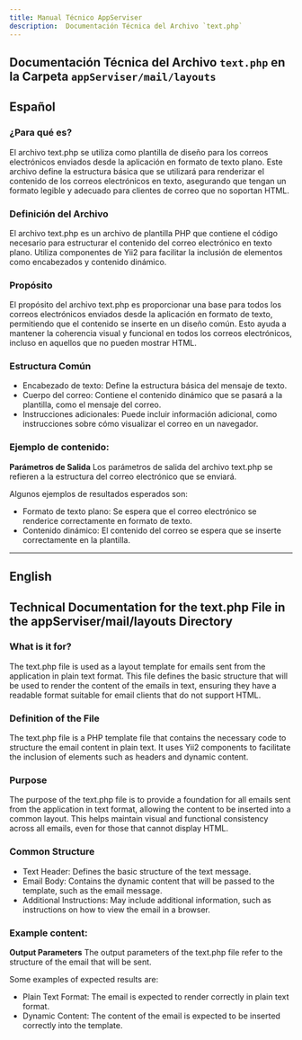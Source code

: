 ```yaml
---
title: Manual Técnico AppServiser
description:  Documentación Técnica del Archivo `text.php`
---
```


## Documentación Técnica del Archivo `text.php` en la Carpeta `appServiser/mail/layouts`

## Español

### ¿Para qué es?
El archivo text.php se utiliza como plantilla de diseño para los correos electrónicos enviados desde la aplicación en formato de texto plano. Este archivo define la estructura básica que se utilizará para renderizar el contenido de los correos electrónicos en texto, asegurando que tengan un formato legible y adecuado para clientes de correo que no soportan HTML.

### Definición del Archivo
El archivo text.php es un archivo de plantilla PHP que contiene el código necesario para estructurar el contenido del correo electrónico en texto plano. Utiliza componentes de Yii2 para facilitar la inclusión de elementos como encabezados y contenido dinámico.

### Propósito
El propósito del archivo text.php es proporcionar una base para todos los correos electrónicos enviados desde la aplicación en formato de texto, permitiendo que el contenido se inserte en un diseño común. Esto ayuda a mantener la coherencia visual y funcional en todos los correos electrónicos, incluso en aquellos que no pueden mostrar HTML.

### Estructura Común
- Encabezado de texto: Define la estructura básica del mensaje de texto.
- Cuerpo del correo: Contiene el contenido dinámico que se pasará a la plantilla, como el mensaje del correo.
- Instrucciones adicionales: Puede incluir información adicional, como instrucciones sobre cómo visualizar el correo en un navegador.

### Ejemplo de contenido:
**Parámetros de Salida**
Los parámetros de salida del archivo text.php se refieren a la estructura del correo electrónico que se enviará. 

Algunos ejemplos de resultados esperados son:
- Formato de texto plano: Se espera que el correo electrónico se renderice correctamente en formato de texto.
- Contenido dinámico: El contenido del correo se espera que se inserte correctamente en la plantilla.
---

## English

## Technical Documentation for the text.php File in the appServiser/mail/layouts Directory

### What is it for?
The text.php file is used as a layout template for emails sent from the application in plain text format. This file defines the basic structure that will be used to render the content of the emails in text, ensuring they have a readable format suitable for email clients that do not support HTML.

### Definition of the File
The text.php file is a PHP template file that contains the necessary code to structure the email content in plain text. It uses Yii2 components to facilitate the inclusion of elements such as headers and dynamic content.

### Purpose
The purpose of the text.php file is to provide a foundation for all emails sent from the application in text format, allowing the content to be inserted into a common layout. This helps maintain visual and functional consistency across all emails, even for those that cannot display HTML.

### Common Structure
- Text Header: Defines the basic structure of the text message.
- Email Body: Contains the dynamic content that will be passed to the template, such as the email message.
- Additional Instructions: May include additional information, such as instructions on how to view the email in a browser.

### Example content:
**Output Parameters**
The output parameters of the text.php file refer to the structure of the email that will be sent. 

Some examples of expected results are:
- Plain Text Format: The email is expected to render correctly in plain text format.
- Dynamic Content: The content of the email is expected to be inserted correctly into the template.